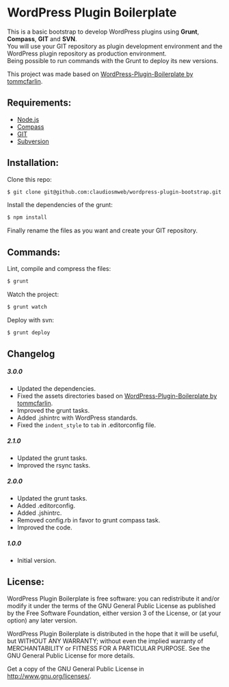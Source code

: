 # WordPress Plugin Boilerplate #

This is a basic bootstrap to develop WordPress plugins using **Grunt**, **Compass**, **GIT** and **SVN**.  
You will use your GIT repository as plugin development environment and the WordPress plugin repository as production environment.  
Being possible to run commands with the Grunt to deploy its new versions.

This project was made based on [WordPress-Plugin-Boilerplate by tommcfarlin](https://github.com/tommcfarlin/WordPress-Plugin-Boilerplate).

## Requirements: ##

* [Node.js](http://nodejs.org/)
* [Compass](http://compass-style.org/)
* [GIT](http://git-scm.com/)
* [Subversion](http://subversion.apache.org/)

## Installation: ##

Clone this repo:

```bash
$ git clone git@github.com:claudiosmweb/wordpress-plugin-bootstrap.git
```

Install the dependencies of the grunt:

```bash
$ npm install
```

Finally rename the files as you want and create your GIT repository.

## Commands: ##

Lint, compile and compress the files:

```bash
$ grunt
```

Watch the project:

```bash
$ grunt watch
```

Deploy with svn:

```bash
$ grunt deploy
```

## Changelog ##

##### 3.0.0 #####

* Updated the dependencies.
* Fixed the assets directories based on [WordPress-Plugin-Boilerplate by tommcfarlin](https://github.com/tommcfarlin/WordPress-Plugin-Boilerplate).
* Improved the grunt tasks.
* Added .jshintrc with WordPress standards.
* Fixed the `indent_style` to `tab` in .editorconfig file.

##### 2.1.0 #####

* Updated the grunt tasks.
* Improved the rsync tasks.

##### 2.0.0 #####

* Updated the grunt tasks.
* Added .editorconfig.
* Added .jshintrc.
* Removed config.rb in favor to grunt compass task.
* Improved the code.

##### 1.0.0 #####

* Initial version.

## License: ##

WordPress Plugin Boilerplate is free software: you can redistribute it and/or modify it under the terms of the GNU General Public License as published
by the Free Software Foundation, either version 3 of the License, or (at your option) any later version.

WordPress Plugin Boilerplate is distributed in the hope that it will be useful, but WITHOUT ANY WARRANTY; without even the implied warranty of
MERCHANTABILITY or FITNESS FOR A PARTICULAR PURPOSE. See the GNU General Public License for more details.

Get a copy of the GNU General Public License in <http://www.gnu.org/licenses/>.
